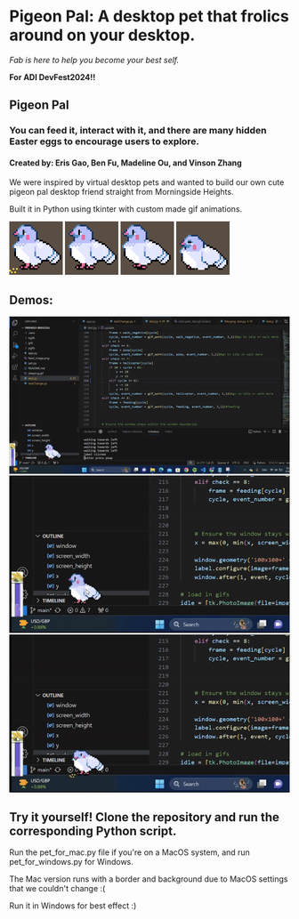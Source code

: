 # Pigeon Pal: A desktop pet that frolics around on your desktop. 
*Fab is here to help you become your best self.*

**For ADI DevFest2024!!**

## Pigeon Pal
### You can feed it, interact with it, and there are many hidden Easter eggs to encourage users to explore.
#### Created by: Eris Gao, Ben Fu, Madeline Ou, and Vinson Zhang

We were inspired by virtual desktop pets and wanted to build our own cute pigeon pal desktop friend straight from Morningside Heights.


Built it in Python using tkinter with custom made gif animations.

![feeding](/bgifs/feeding.gif)
![pooping](/bgifs/pooping.gif)
![walkingleft](/bgifs/walkingleft.gif)
![sleeping](/bgifs/sleeping.gif)

## Demos:
![clip1](/demo_gifs/clip1.gif)
![clip2](/demo_gifs/clip2.gif)
![clip3](/demo_gifs/clip3.gif)

## Try it yourself! Clone the repository and run the corresponding Python script.


Run the pet_for_mac.py file if you're on a MacOS system, and run pet_for_windows.py for Windows.

The Mac version runs with a border and background due to MacOS settings that we couldn't change :(

Run it in Windows for best effect :)


